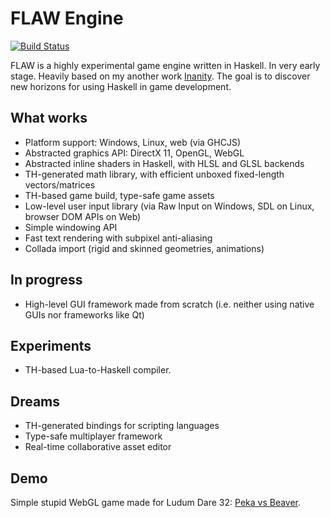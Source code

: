 # FLAW Engine

[![Build Status](https://travis-ci.org/quyse/flaw.svg?branch=master)](https://travis-ci.org/quyse/flaw)

FLAW is a highly experimental game engine written in Haskell. In very early stage. Heavily based on my another work [Inanity](https://github.com/quyse/inanity). The goal is to discover new horizons for using Haskell in game development.

## What works

* Platform support: Windows, Linux, web (via GHCJS)
* Abstracted graphics API: DirectX 11, OpenGL, WebGL
* Abstracted inline shaders in Haskell, with HLSL and GLSL backends
* TH-generated math library, with efficient unboxed fixed-length vectors/matrices
* TH-based game build, type-safe game assets
* Low-level user input library (via Raw Input on Windows, SDL on Linux, browser DOM APIs on Web)
* Simple windowing API
* Fast text rendering with subpixel anti-aliasing
* Collada import (rigid and skinned geometries, animations)

## In progress

* High-level GUI framework made from scratch (i.e. neither using native GUIs nor frameworks like Qt)

## Experiments

* TH-based Lua-to-Haskell compiler.

## Dreams

* TH-generated bindings for scripting languages
* Type-safe multiplayer framework
* Real-time collaborative asset editor

## Demo

Simple stupid WebGL game made for Ludum Dare 32: [Peka vs Beaver](http://ludumdare.com/compo/ludum-dare-32/?action=preview&uid=49212).
